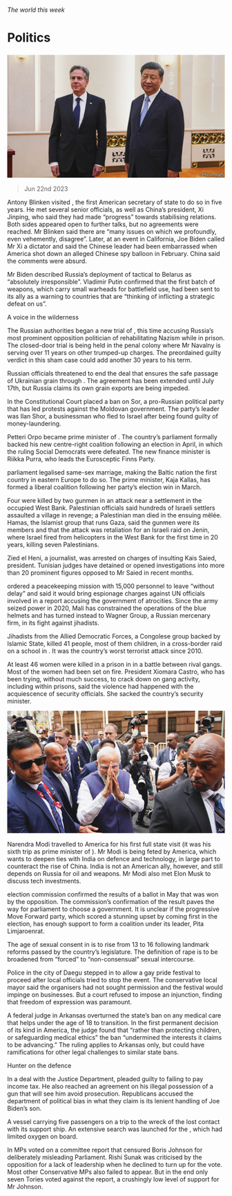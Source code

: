 ###### The world this week

# Politics 

#####  

![image](images/20230624_WWP001.jpg) 

> Jun 22nd 2023 

Antony Blinken visited , the first American secretary of state to do so in five years. He met several senior officials, as well as China’s president, Xi Jinping, who said they had made “progress” towards stabilising relations. Both sides appeared open to further talks, but no agreements were reached. Mr Blinken said there are “many issues on which we profoundly, even vehemently, disagree”. Later, at an event in California, Joe Biden called Mr Xi a dictator and said the Chinese leader had been embarrassed when America shot down an alleged Chinese spy balloon in February. China said the comments were absurd.

Mr Biden described Russia’s deployment of tactical  to Belarus as “absolutely irresponsible”. Vladimir Putin confirmed that the first batch of weapons, which carry small warheads for battlefield use, had been sent to its ally as a warning to countries that are “thinking of inflicting a strategic defeat on us”. 

A voice in the wilderness

The Russian authorities began a new trial of , this time accusing Russia’s most prominent opposition politician of rehabilitating Nazism while in prison. The closed-door trial is being held in the penal colony where Mr Navalny is serving over 11 years on other trumped-up charges. The preordained guilty verdict in this sham case could add another 30 years to his term. 

Russian officials threatened to end the deal that ensures the safe passage of Ukrainian grain through . The agreement has been extended until July 17th, but Russia claims its own grain exports are being impeded. 

In  the Constitutional Court placed a ban on Sor, a pro-Russian political party that has led protests against the Moldovan government. The party’s leader was Ilan Shor, a businessman who fled to Israel after being found guilty of money-laundering. 

Petteri Orpo became prime minister of . The country’s parliament formally backed his new centre-right coalition following an election in April, in which the ruling Social Democrats were defeated. The new finance minister is Riikka Purra, who leads the Eurosceptic Finns Party. 

 parliament legalised same-sex marriage, making the Baltic nation the first country in eastern Europe to do so. The prime minister, Kaja Kallas, has formed a liberal coalition following her party’s election win in March. 

Four  were killed by two  gunmen in an attack near a settlement in the occupied West Bank. Palestinian officials said hundreds of Israeli settlers assaulted a village in revenge; a Palestinian man died in the ensuing mêlée. Hamas, the Islamist group that runs Gaza, said the gunmen were its members and that the attack was retaliation for an Israeli raid on Jenin, where Israel fired from helicopters in the West Bank for the first time in 20 years, killing seven Palestinians.

Zied el Heni, a journalist, was arrested on charges of insulting Kais Saied,  president. Tunisian judges have detained or opened investigations into more than 20 prominent figures opposed to Mr Saied in recent months.

 ordered a peacekeeping mission with 15,000 personnel to leave “without delay” and said it would bring espionage charges against UN officials involved in a report accusing the government of atrocities. Since the army seized power in 2020, Mali has constrained the operations of the blue helmets and has turned instead to Wagner Group, a Russian mercenary firm, in its fight against jihadists.

Jihadists from the Allied Democratic Forces, a Congolese group backed by Islamic State, killed 41 people, most of them children, in a cross-border raid on a school in . It was the country’s worst terrorist attack since 2010.

At least 46 women were killed in a prison in  in a battle between rival gangs. Most of the women had been set on fire. President Xiomara Castro, who has been trying, without much success, to crack down on gang activity, including within prisons, said the violence had happened with the acquiescence of security officials. She sacked the country’s security minister. 

![image](images/20230624_WWP002.jpg) 


Narendra Modi travelled to America for his first full state visit (it was his sixth trip as prime minister of ). Mr Modi is being feted by America, which wants to deepen ties with India on defence and technology, in large part to counteract the rise of China. India is not an American ally, however, and still depends on Russia for oil and weapons. Mr Modi also met Elon Musk to discuss tech investments. 

 election commission confirmed the results of a ballot in May that was won by the opposition. The commission’s confirmation of the result paves the way for parliament to choose a government. It is unclear if the progressive Move Forward party, which scored a stunning upset by coming first in the election, has enough support to form a coalition under its leader, Pita Limjaroenrat. 

The age of sexual consent in  is to rise from 13 to 16 following landmark reforms passed by the country’s legislature. The definition of rape is to be broadened from “forced” to “non-consensual” sexual intercourse. 

Police in the  city of Daegu stepped in to allow a gay pride festival to proceed after local officials tried to stop the event. The conservative local mayor said the organisers had not sought permission and the festival would impinge on businesses. But a court refused to impose an injunction, finding that freedom of expression was paramount.

A federal judge in Arkansas overturned the state’s ban on any medical care that helps  under the age of 18 to transition. In the first permanent decision of its kind in America, the judge found that “rather than protecting children, or safeguarding medical ethics” the ban “undermined the interests it claims to be advancing.” The ruling applies to Arkansas only, but could have ramifications for other legal challenges to similar state bans. 

Hunter on the defence

In a deal with the Justice Department,  pleaded guilty to failing to pay income tax. He also reached an agreement on his illegal possession of a gun that will see him avoid prosecution. Republicans accused the department of political bias in what they claim is its lenient handling of Joe Biden’s son. 

A  vessel carrying five passengers on a trip to the wreck of the  lost contact with its support ship. An extensive search was launched for the , which had limited oxygen on board. 

In  MPs voted on a committee report that censured Boris Johnson for deliberately misleading Parliament. Rishi Sunak was criticised by the opposition for a lack of leadership when he declined to turn up for the vote. Most other Conservative MPs also failed to appear. But in the end only seven Tories voted against the report, a crushingly low level of support for Mr Johnson. 

